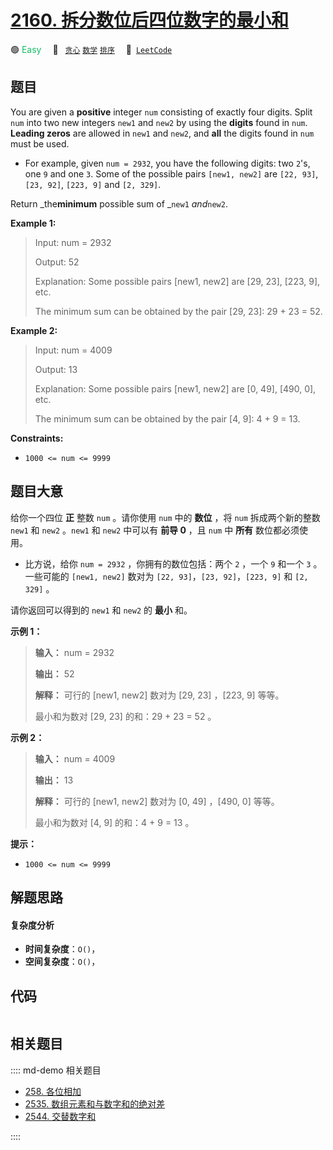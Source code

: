 # [2160. 拆分数位后四位数字的最小和](https://leetcode.com/problems/minimum-sum-of-four-digit-number-after-splitting-digits)

🟢 <font color=#15bd66>Easy</font>&emsp; 🔖&ensp; [`贪心`](/leetcode/outline/tag/greedy.md) [`数学`](/leetcode/outline/tag/math.md) [`排序`](/leetcode/outline/tag/sorting.md)&emsp; 🔗&ensp;[`LeetCode`](https://leetcode.com/problems/minimum-sum-of-four-digit-number-after-splitting-digits)


## 题目

You are given a **positive** integer `num` consisting of exactly four digits.
Split `num` into two new integers `new1` and `new2` by using the **digits**
found in `num`. **Leading zeros** are allowed in `new1` and `new2`, and
**all** the digits found in `num` must be used.

  * For example, given `num = 2932`, you have the following digits: two `2`'s, one `9` and one `3`. Some of the possible pairs `[new1, new2]` are `[22, 93]`, `[23, 92]`, `[223, 9]` and `[2, 329]`.

Return _the**minimum** possible sum of _`new1` _and_`new2`.



**Example 1:**

> Input: num = 2932
> 
> Output: 52
> 
> Explanation: Some possible pairs [new1, new2] are [29, 23], [223, 9], etc.
> 
> The minimum sum can be obtained by the pair [29, 23]: 29 + 23 = 52.

**Example 2:**

> Input: num = 4009
> 
> Output: 13
> 
> Explanation: Some possible pairs [new1, new2] are [0, 49], [490, 0], etc. 
> 
> The minimum sum can be obtained by the pair [4, 9]: 4 + 9 = 13.

**Constraints:**

  * `1000 <= num <= 9999`


## 题目大意

给你一个四位 **正**  整数 `num` 。请你使用 `num` 中的 **数位** ，将 `num` 拆成两个新的整数 `new1` 和 `new2`
。`new1` 和 `new2` 中可以有 **前导 0**  ，且 `num` 中 **所有**  数位都必须使用。

  * 比方说，给你 `num = 2932` ，你拥有的数位包括：两个 `2` ，一个 `9` 和一个 `3` 。一些可能的 `[new1, new2]` 数对为 `[22, 93]`，`[23, 92]`，`[223, 9]` 和 `[2, 329]` 。

请你返回可以得到的 `new1` 和 `new2` 的 **最小**  和。



**示例 1：**

> 
> 
> 
> 
> 
> **输入：** num = 2932
> 
> **输出：** 52
> 
> **解释：** 可行的 [new1, new2] 数对为 [29, 23] ，[223, 9] 等等。
> 
> 最小和为数对 [29, 23] 的和：29 + 23 = 52 。
> 
> 

**示例 2：**

> 
> 
> 
> 
> 
> **输入：** num = 4009
> 
> **输出：** 13
> 
> **解释：** 可行的 [new1, new2] 数对为 [0, 49] ，[490, 0] 等等。
> 
> 最小和为数对 [4, 9] 的和：4 + 9 = 13 。
> 
> 



**提示：**

  * `1000 <= num <= 9999`


## 解题思路

#### 复杂度分析

- **时间复杂度**：`O()`，
- **空间复杂度**：`O()`，

## 代码

```javascript

```

## 相关题目

:::: md-demo 相关题目
- [258. 各位相加](https://leetcode.com/problems/add-digits)
- [2535. 数组元素和与数字和的绝对差](https://leetcode.com/problems/difference-between-element-sum-and-digit-sum-of-an-array)
- [2544. 交替数字和](https://leetcode.com/problems/alternating-digit-sum)

::::
